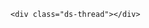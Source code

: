 <!-- 多说评论框 start -->
	<div class="ds-thread"></div>
<!-- 多说公共JS代码 start (一个网页只需插入一次) -->
<script type="text/javascript">
var duoshuoQuery = {short_name:"angelas0"};
	(function() {
		var ds = document.createElement('script');
		ds.type = 'text/javascript';ds.async = true;
		ds.src = (document.location.protocol == 'https:' ? 'https:' : 'http:') + '//static.duoshuo.com/embed.js';
		ds.charset = 'UTF-8';
		(document.getElementsByTagName('head')[0] 
		 || document.getElementsByTagName('body')[0]).appendChild(ds);
	})();
	</script>
<!-- 多说公共JS代码 end -->